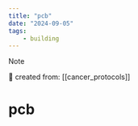 ```yaml
---
title: "pcb"
date: "2024-09-05"
tags:
    - building
---
```


> [!NOTE]
> 🌱 created from: [[cancer_protocols]]

# pcb


